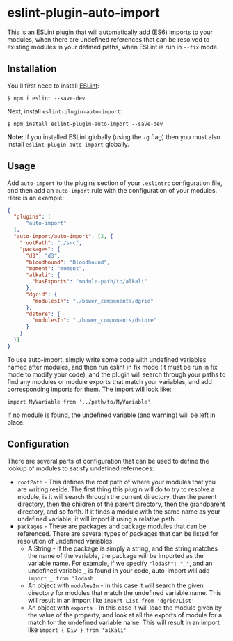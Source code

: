 # eslint-plugin-auto-import

This is an ESLint plugin that will automatically add (ES6) imports to your modules, when there are undefined references that can be resolved to existing modules in your defined paths, when ESLint is run in `--fix` mode.

## Installation

You'll first need to install [ESLint](http://eslint.org):

```
$ npm i eslint --save-dev
```

Next, install `eslint-plugin-auto-import`:

```
$ npm install eslint-plugin-auto-import --save-dev
```

**Note:** If you installed ESLint globally (using the `-g` flag) then you must also install `eslint-plugin-auto-import` globally.

## Usage

Add `auto-import` to the plugins section of your `.eslintrc` configuration file, and then add an `auto-import` rule with the configuration of your modules. Here is an example:

```json
{
  "plugins": [
      "auto-import"
  ],
  "auto-import/auto-import": [2, {
    "rootPath": "./src",
    "packages": {
      "d3": "d3",
      "bloodhound": "Bloodhound",
      "moment": "moment",
      "alkali": {
        "hasExports": "module-path/to/alkali"
      },
      "dgrid": {
        "modulesIn": "./bower_components/dgrid"
      },
      "dstore": {
        "modulesIn": "./bower_components/dstore"
      }
    }
  }]
}
```

To use auto-import, simply write some code with undefined variables named after modules, and then run eslint in fix mode (it must be run in fix mode to modify your code), and the plugin will search through your paths to find any modules or module exports that match your variables, and add corresponding imports for them. The import will look like:
```
import MyVariable from '../path/to/MyVariable'
```

If no module is found, the undefined variable (and warning) will be left in place.

## Configuration

There are several parts of configuration that can be used to define the lookup of modules to satisfy undefined referneces:
* `rootPath` - This defines the root path of where your modules that you are writing reside. The first thing this plugin will do to try to resolve a module, is it will search through the current directory, then the parent directory, then the children of the parent directory, then the grandparent directory, and so forth. If it finds a module with the same name as your undefined variable, it will import it using a relative path.
* `packages` - These are packages and package modules that can be referenced. There are several types of packages that can be listed for resolution of undefined variables:
  * A String - If the package is simply a string, and the string matches the name of the variable, the package will be imported as the variable name. For example, if we specify `"lodash": "_"`, and an undefined variable `_` is found in your code, auto-import will add `import _ from 'lodash'`
  * An object with `modulesIn` - In this case it will search the given directory for modules that match the undefined variable name. This will result in an import like `import List from 'dgrid/List'`
  * An object with `exports` - In this case it will load the module given by the value of the property, and look at all the exports of module for a match for the undefined variable name. This will result in an import like `import { Div } from 'alkali'`
